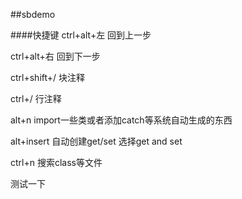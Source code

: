 ##sbdemo

####快捷键
ctrl+alt+左 回到上一步

ctrl+alt+右 回到下一步

ctrl+shift+/ 块注释

ctrl+/ 行注释

alt+n import一些类或者添加catch等系统自动生成的东西

alt+insert 自动创建get/set 选择get and set

ctrl+n 搜索class等文件

测试一下
